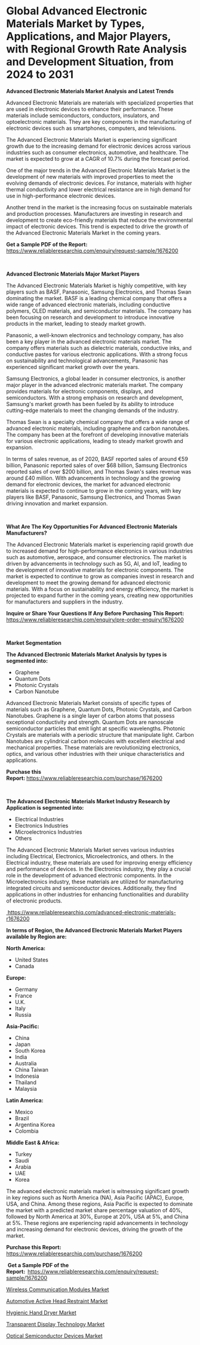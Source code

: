 <p><h1>Global Advanced Electronic Materials Market by Types, Applications, and Major Players, with Regional Growth Rate Analysis and Development Situation, from 2024 to 2031</h1></p><p><strong>Advanced Electronic Materials Market Analysis and Latest Trends</strong></p>
<p><p>Advanced Electronic Materials are materials with specialized properties that are used in electronic devices to enhance their performance. These materials include semiconductors, conductors, insulators, and optoelectronic materials. They are key components in the manufacturing of electronic devices such as smartphones, computers, and televisions.</p><p>The Advanced Electronic Materials Market is experiencing significant growth due to the increasing demand for electronic devices across various industries such as consumer electronics, automotive, and healthcare. The market is expected to grow at a CAGR of 10.7% during the forecast period. </p><p>One of the major trends in the Advanced Electronic Materials Market is the development of new materials with improved properties to meet the evolving demands of electronic devices. For instance, materials with higher thermal conductivity and lower electrical resistance are in high demand for use in high-performance electronic devices.</p><p>Another trend in the market is the increasing focus on sustainable materials and production processes. Manufacturers are investing in research and development to create eco-friendly materials that reduce the environmental impact of electronic devices. This trend is expected to drive the growth of the Advanced Electronic Materials Market in the coming years.</p></p>
<p><strong>Get a Sample PDF of the Report:&nbsp;</strong> <a href="https://www.reliableresearchiq.com/enquiry/request-sample/1676200">https://www.reliableresearchiq.com/enquiry/request-sample/1676200</a></p>
<p>&nbsp;</p>
<p><strong>Advanced Electronic Materials Major Market Players</strong></p>
<p><p>The Advanced Electronic Materials Market is highly competitive, with key players such as BASF, Panasonic, Samsung Electronics, and Thomas Swan dominating the market. BASF is a leading chemical company that offers a wide range of advanced electronic materials, including conductive polymers, OLED materials, and semiconductor materials. The company has been focusing on research and development to introduce innovative products in the market, leading to steady market growth.</p><p>Panasonic, a well-known electronics and technology company, has also been a key player in the advanced electronic materials market. The company offers materials such as dielectric materials, conductive inks, and conductive pastes for various electronic applications. With a strong focus on sustainability and technological advancements, Panasonic has experienced significant market growth over the years.</p><p>Samsung Electronics, a global leader in consumer electronics, is another major player in the advanced electronic materials market. The company provides materials for electronic components, displays, and semiconductors. With a strong emphasis on research and development, Samsung's market growth has been fueled by its ability to introduce cutting-edge materials to meet the changing demands of the industry.</p><p>Thomas Swan is a specialty chemical company that offers a wide range of advanced electronic materials, including graphene and carbon nanotubes. The company has been at the forefront of developing innovative materials for various electronic applications, leading to steady market growth and expansion.</p><p>In terms of sales revenue, as of 2020, BASF reported sales of around €59 billion, Panasonic reported sales of over $68 billion, Samsung Electronics reported sales of over $200 billion, and Thomas Swan's sales revenue was around £40 million. With advancements in technology and the growing demand for electronic devices, the market for advanced electronic materials is expected to continue to grow in the coming years, with key players like BASF, Panasonic, Samsung Electronics, and Thomas Swan driving innovation and market expansion.</p></p>
<p>&nbsp;</p>
<p><strong>What Are The Key Opportunities For Advanced Electronic Materials Manufacturers?</strong></p>
<p><p>The Advanced Electronic Materials market is experiencing rapid growth due to increased demand for high-performance electronics in various industries such as automotive, aerospace, and consumer electronics. The market is driven by advancements in technology such as 5G, AI, and IoT, leading to the development of innovative materials for electronic components. The market is expected to continue to grow as companies invest in research and development to meet the growing demand for advanced electronic materials. With a focus on sustainability and energy efficiency, the market is projected to expand further in the coming years, creating new opportunities for manufacturers and suppliers in the industry.</p></p>
<p><strong>Inquire or Share Your Questions If Any Before Purchasing This Report:</strong> <a href="https://www.reliableresearchiq.com/enquiry/pre-order-enquiry/1676200">https://www.reliableresearchiq.com/enquiry/pre-order-enquiry/1676200</a></p>
<p>&nbsp;</p>
<p><strong>Market Segmentation</strong></p>
<p><strong>The Advanced Electronic Materials Market Analysis by types is segmented into:</strong></p>
<p><ul><li>Graphene</li><li>Quantum Dots</li><li>Photonic Crystals</li><li>Carbon Nanotube</li></ul></p>
<p><p>Advanced Electronic Materials Market consists of specific types of materials such as Graphene, Quantum Dots, Photonic Crystals, and Carbon Nanotubes. Graphene is a single layer of carbon atoms that possess exceptional conductivity and strength. Quantum Dots are nanoscale semiconductor particles that emit light at specific wavelengths. Photonic Crystals are materials with a periodic structure that manipulate light. Carbon Nanotubes are cylindrical carbon molecules with excellent electrical and mechanical properties. These materials are revolutionizing electronics, optics, and various other industries with their unique characteristics and applications.</p></p>
<p><strong>Purchase this Report:&nbsp;</strong><a href="https://www.reliableresearchiq.com/purchase/1676200">https://www.reliableresearchiq.com/purchase/1676200</a></p>
<p>&nbsp;</p>
<p><strong>The Advanced Electronic Materials Market Industry Research by Application is segmented into:</strong></p>
<p><ul><li>Electrical Industries</li><li>Electronics Industries</li><li>Microelectronics Industries</li><li>Others</li></ul></p>
<p><p>The Advanced Electronic Materials Market serves various industries including Electrical, Electronics, Microelectronics, and others. In the Electrical industry, these materials are used for improving energy efficiency and performance of devices. In the Electronics industry, they play a crucial role in the development of advanced electronic components. In the Microelectronics industry, these materials are utilized for manufacturing integrated circuits and semiconductor devices. Additionally, they find applications in other industries for enhancing functionalities and durability of electronic products.</p></p>
<p><a href="https://www.reliableresearchiq.com/advanced-electronic-materials-r1676200">&nbsp;https://www.reliableresearchiq.com/advanced-electronic-materials-r1676200</a></p>
<p><strong>In terms of Region, the Advanced Electronic Materials Market Players available by Region are:</strong></p>
<p>
    <p> <strong> North America: </strong>
        <ul>
            <li>United States</li>
            <li>Canada</li>
        </ul>
        </p> 
    <p> <strong> Europe: </strong>
        <ul>
            <li>Germany</li>
            <li>France</li>
            <li>U.K.</li>
            <li>Italy</li>
            <li>Russia</li>
        </ul>
        </p> 
    <p> <strong> Asia-Pacific: </strong>
        <ul>
            <li>China</li>
            <li>Japan</li>
            <li>South Korea</li>
            <li>India</li>
            <li>Australia</li>
            <li>China Taiwan</li>
            <li>Indonesia</li>
            <li>Thailand</li>
            <li>Malaysia</li>
        </ul>
        </p> 
    <p> <strong> Latin America: </strong>
        <ul>
            <li>Mexico</li>
            <li>Brazil</li>
            <li>Argentina Korea</li>
            <li>Colombia</li>
        </ul>
        </p> 
    <p> <strong> Middle East & Africa: </strong>
        <ul>
            <li>Turkey</li>
            <li>Saudi</li>
            <li>Arabia</li>
            <li>UAE</li>
            <li>Korea</li>
        </ul>
    </p>
    </p>
<p><p>The advanced electronic materials market is witnessing significant growth in key regions such as North America (NA), Asia Pacific (APAC), Europe, USA, and China. Among these regions, Asia Pacific is expected to dominate the market with a predicted market share percentage valuation of 40%, followed by North America at 30%, Europe at 20%, USA at 5%, and China at 5%. These regions are experiencing rapid advancements in technology and increasing demand for electronic devices, driving the growth of the market.</p></p>
<p><strong>Purchase this Report: </strong><a href="https://www.reliableresearchiq.com/purchase/1676200">https://www.reliableresearchiq.com/purchase/1676200</a></p>
<p>&nbsp;<strong>Get a Sample PDF of the Report:&nbsp;&nbsp;</strong><a href="https://www.reliableresearchiq.com/enquiry/request-sample/1676200">https://www.reliableresearchiq.com/enquiry/request-sample/1676200</a></p>
<p><strong></strong></p>
<p><p><a href="https://medium.com/@nathalelly87957/evaluating-global-wireless-communication-modules-market-trends-and-growth-opportunities-by-region-6c2781c257f5">Wireless Communication Modules Market</a></p><p><a href="https://github.com/gerrikabranch52024/Market-Research-Report-List-1/blob/main/automotive-active-head-restraint-market.md">Automotive Active Head Restraint Market</a></p><p><a href="https://github.com/graysonwolfe1913/Market-Research-Report-List-1/blob/main/hygienic-hand-dryer-market.md">Hygienic Hand Dryer Market</a></p><p><a href="https://www.linkedin.com/pulse/insights-transparent-display-technology-market-size-which-yhk3e">Transparent Display Technology Market</a></p><p><a href="https://medium.com/@rontayewer0/optical-semiconductor-devices-market-outlook-and-forecast-from-2024-to-2031-67a4030a6a3d">Optical Semiconductor Devices Market</a></p></p>